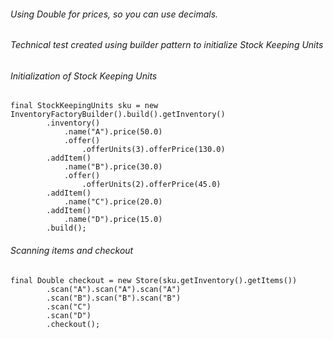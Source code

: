 ###### Using Double for prices, so you can use decimals.

###### Technical test created using builder pattern to initialize Stock Keeping Units

###### Initialization of Stock Keeping Units

```
final StockKeepingUnits sku = new InventoryFactoryBuilder().build().getInventory()
        .inventory()
            .name("A").price(50.0)
            .offer()
                .offerUnits(3).offerPrice(130.0)
        .addItem()
            .name("B").price(30.0)
            .offer()
                .offerUnits(2).offerPrice(45.0)
        .addItem()
            .name("C").price(20.0)
        .addItem()
            .name("D").price(15.0)
        .build();
```

###### Scanning items and checkout

```
final Double checkout = new Store(sku.getInventory().getItems())
        .scan("A").scan("A").scan("A")
        .scan("B").scan("B").scan("B")
        .scan("C")
        .scan("D")
        .checkout();
```